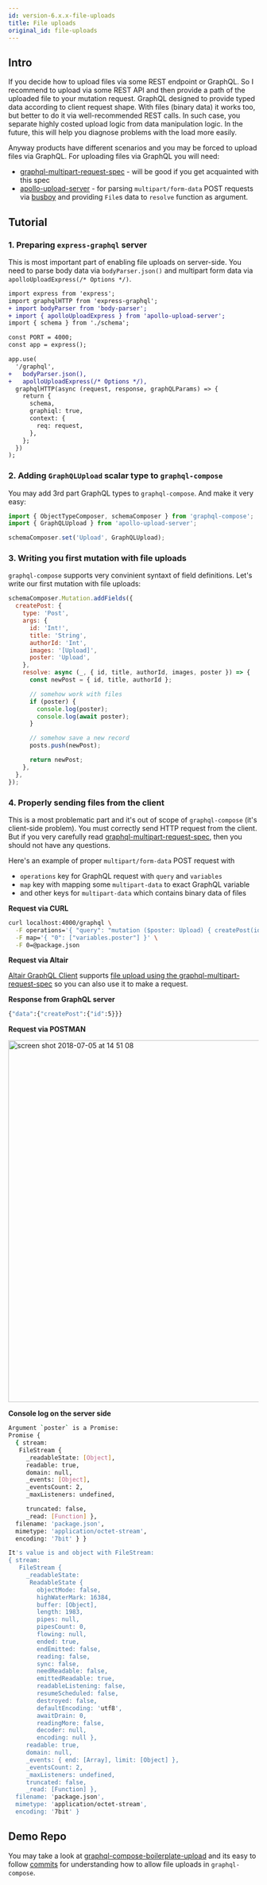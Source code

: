 ```yaml
---
id: version-6.x.x-file-uploads
title: File uploads
original_id: file-uploads
---
```


## Intro

If you decide how to upload files via some REST endpoint or GraphQL. So I recommend to upload via some REST API and then provide a path of the uploaded file to your mutation request. GraphQL designed to provide typed data according to client request shape. With files (binary data) it works too, but better to do it via well-recommended REST calls. In such case, you separate highly costed upload logic from data manipulation logic. In the future, this will help you diagnose problems with the load more easily.

Anyway products have different scenarios and you may be forced to upload files via GraphQL. For uploading files via GraphQL you will need:

- [graphql-multipart-request-spec](https://github.com/jaydenseric/graphql-multipart-request-spec)  - will be good if you get acquainted with this spec
- [apollo-upload-server](https://github.com/jaydenseric/apollo-upload-server) - for parsing `multipart/form-data` POST requests via [busboy](https://github.com/mscdex/busboy) and providing `File`s data to `resolve` function as argument.

## Tutorial

### 1. Preparing `express-graphql` server

This is most important part of enabling file uploads on server-side. You need to parse body data via `bodyParser.json()` and multipart form data via `apolloUploadExpress(/* Options */)`.

```diff
import express from 'express';
import graphqlHTTP from 'express-graphql';
+ import bodyParser from 'body-parser';
+ import { apolloUploadExpress } from 'apollo-upload-server';
import { schema } from './schema';

const PORT = 4000;
const app = express();

app.use(
  '/graphql',
+   bodyParser.json(),
+   apolloUploadExpress(/* Options */),
  graphqlHTTP(async (request, response, graphQLParams) => {
    return {
      schema,
      graphiql: true,
      context: {
        req: request,
      },
    };
  })
);
```

### 2. Adding `GraphQLUpload` scalar type to `graphql-compose`

You may add 3rd part GraphQL types to `graphql-compose`. And make it very easy:

```js
import { ObjectTypeComposer, schemaComposer } from 'graphql-compose';
import { GraphQLUpload } from 'apollo-upload-server';

schemaComposer.set('Upload', GraphQLUpload);
```

### 3. Writing you first mutation with file uploads

`graphql-compose` supports very convinient syntaxt of field definitions. Let's write our first mutation with file uploads:

```js
schemaComposer.Mutation.addFields({
  createPost: {
    type: 'Post',
    args: {
      id: 'Int!',
      title: 'String',
      authorId: 'Int',
      images: '[Upload]',
      poster: 'Upload',
    },
    resolve: async (_, { id, title, authorId, images, poster }) => {
      const newPost = { id, title, authorId };

      // somehow work with files
      if (poster) {
        console.log(poster);
        console.log(await poster);
      }

      // somehow save a new record
      posts.push(newPost);

      return newPost;
    },
  },
});
```

### 4. Properly sending files from the client

This is a most problematic part and it's out of scope of `graphql-compose` (it's client-side problem). You must correctly send HTTP request from the client. But if you very carefully read [graphql-multipart-request-spec](https://github.com/jaydenseric/graphql-multipart-request-spec), then you should not have any questions.

Here's an example of proper `multipart/form-data` POST request with

- `operations` key for GraphQL request with `query` and `variables`
- `map` key with mapping some `multipart-data` to exact GraphQL variable
- and other keys for `multipart-data` which contains binary data of files

**Request via CURL**

```bash
curl localhost:4000/graphql \
  -F operations='{ "query": "mutation ($poster: Upload) { createPost(id: 5, poster: $poster) { id } }", "variables": { "poster": null } }' \
  -F map='{ "0": ["variables.poster"] }' \
  -F 0=@package.json
```

**Request via Altair**

[Altair GraphQL Client](https://altair.sirmuel.design/) supports [file upload using the graphql-multipart-request-spec](https://sirmuel.design/working-with-file-uploads-using-altair-graphql-d2f86dc8261f) so you can also use it to make a request.

**Response from GraphQL server**

```bash
{"data":{"createPost":{"id":5}}}
```

**Request via POSTMAN**

<img width="728" alt="screen shot 2018-07-05 at 14 51 08" src="https://user-images.githubusercontent.com/1946920/42312868-2dfda7dc-8063-11e8-8a93-13f5b170913b.png">

**Console log on the server side**

```bash
Argument `poster` is a Promise:
Promise {
  { stream:
   FileStream {
     _readableState: [Object],
     readable: true,
     domain: null,
     _events: [Object],
     _eventsCount: 2,
     _maxListeners: undefined,

     truncated: false,
     _read: [Function] },
  filename: 'package.json',
  mimetype: 'application/octet-stream',
  encoding: '7bit' } }

It's value is and object with FileStream:
{ stream:
   FileStream {
     _readableState:
      ReadableState {
        objectMode: false,
        highWaterMark: 16384,
        buffer: [Object],
        length: 1983,
        pipes: null,
        pipesCount: 0,
        flowing: null,
        ended: true,
        endEmitted: false,
        reading: false,
        sync: false,
        needReadable: false,
        emittedReadable: true,
        readableListening: false,
        resumeScheduled: false,
        destroyed: false,
        defaultEncoding: 'utf8',
        awaitDrain: 0,
        readingMore: false,
        decoder: null,
        encoding: null },
     readable: true,
     domain: null,
     _events: { end: [Array], limit: [Object] },
     _eventsCount: 2,
     _maxListeners: undefined,
     truncated: false,
     _read: [Function] },
  filename: 'package.json',
  mimetype: 'application/octet-stream',
  encoding: '7bit' }
```

## Demo Repo

You may take a look at [graphql-compose-boilerplate-upload](https://github.com/graphql-compose/graphql-compose-boilerplate-upload) and its easy to follow [commits](https://github.com/graphql-compose/graphql-compose-boilerplate-upload/commits/master) for understanding how to allow file uploads in `graphql-compose`.
